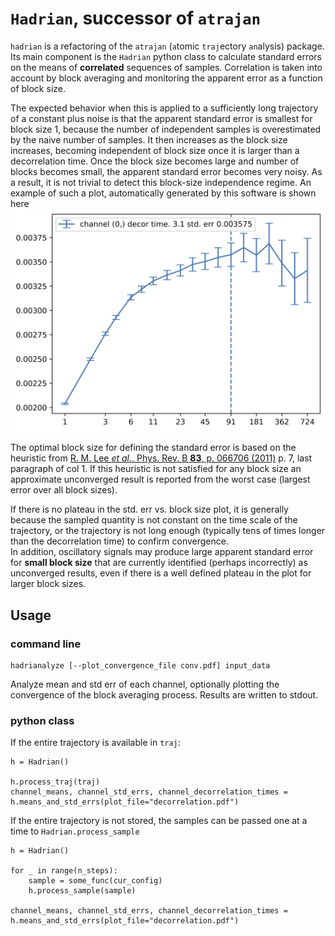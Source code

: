 # `Hadrian`, successor of `atrajan`

`hadrian` is a refactoring of the `atrajan` (`a`tomic `traj`ectory `an`alysis) package.
Its main component is the `Hadrian` python class to calculate standard errors on the
means of **correlated** sequences of samples. Correlation is taken into account
by block averaging and monitoring the apparent error as a function of block
size.

The expected behavior when this is applied to a sufficiently long
trajectory of a constant plus noise is that the apparent standard error
is smallest for block size 1, because the number of independent samples
is overestimated by the naive number of samples. It then increases as the
block size increases, becoming independent of block size once it is larger
than a decorrelation time. Once the block size becomes large and number
of blocks becomes small, the apparent standard error becomes very noisy.
As a result, it is not trivial to detect this block-size independence regime.
An example of such a plot, automatically generated by this software is shown here
![evolution of apparent std. error on mean as a function of block size](plot_sample.png)

The optimal block size for defining the standard error is based on the heuristic from 
[R. M. Lee _et al._, Phys. Rev. B **83**, p. 066706 (2011)](https://doi.org/10.1103/PhysRevE.83.066706)
p. 7, last paragraph of col 1.  If this heuristic is not satisfied for any block size an
approximate unconverged result is reported from the worst case (largest error
over all block sizes).

If there is no plateau in the std. err vs. block size plot, it is
generally because the sampled quantity is not constant on the time scale
of the trajectory, or the trajectory is not long enough (typically tens of
times longer than the decorrelation time) to confirm convergence.  
In addition, oscillatory signals may produce large apparent standard error
for **small block size** that are currently identified (perhaps incorrectly)
as unconverged results, even if there is a well defined plateau in the plot
for larger block sizes.

## Usage

### command line

```
hadrianalyze [--plot_convergence_file conv.pdf] input_data
```

Analyze mean and std err of each channel, optionally plotting the convergence of the block averaging
process.  Results are written to stdout.

### python class

If the entire trajectory is available in `traj`:
```
h = Hadrian()

h.process_traj(traj)
channel_means, channel_std_errs, channel_decorrelation_times = h.means_and_std_errs(plot_file="decorrelation.pdf")
```

If the entire trajectory is not stored, the samples can be passed one at a time to `Hadrian.process_sample`
```
h = Hadrian()

for _ in range(n_steps):
    sample = some_func(cur_config)
    h.process_sample(sample)

channel_means, channel_std_errs, channel_decorrelation_times = h.means_and_std_errs(plot_file="decorrelation.pdf")
```
